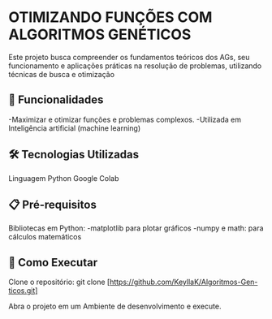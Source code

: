 # OTIMIZANDO FUNÇÕES COM ALGORITMOS GENÉTICOS
Este projeto busca compreender os fundamentos teóricos dos AGs, seu funcionamento e aplicações
práticas na resolução de problemas, utilizando técnicas de busca e otimização

## 🎯 Funcionalidades
-Maximizar e otimizar funções e problemas complexos.
-Utilizada em Inteligência artificial (machine learning)

## 🛠️ Tecnologias Utilizadas
Linguagem Python
Google Colab

## 📋 Pré-requisitos
Bibliotecas em Python: 
-matplotlib para plotar gráficos
-numpy e math: para cálculos matemáticos

## 🚀 Como Executar
Clone o repositório:
git clone [https://github.com/KeyllaK/Algoritmos-Gen-ticos.git]

Abra o projeto em um Ambiente de desenvolvimento e execute.
